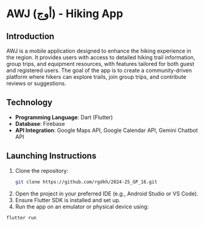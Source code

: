 # AWJ (أوج) - Hiking App

## Introduction
AWJ is a mobile application designed to enhance the hiking experience in the region. It provides users with access to detailed hiking trail information, group trips, and equipment resources, with features tailored for both guest and registered users. The goal of the app is to create a community-driven platform where hikers can explore trails, join group trips, and contribute reviews or suggestions.

## Technology
- **Programming Language**: Dart (Flutter)
- **Database**: Firebase
- **API Integration**: Google Maps API, Google Calendar API, Gemini Chatbot API

## Launching Instructions
1. Clone the repository:
   ```bash
   git clone https://github.com/rgdkh/2024-25_GP_16.git
2. Open the project in your preferred IDE (e.g., Android Studio or VS Code).
3. Ensure Flutter SDK is installed and set up.
4. Run the app on an emulator or physical device using:
 ```bash
flutter run


